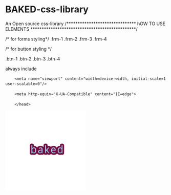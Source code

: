 # BAKED-css-library
An Open source css-library
/******************************* hOW  TO USE ELEMENTS ***********************************************/

/* for forms styling*/
.frm-1
.frm-2
.frm-3
.frm-4

/* for button styling */

.btn-1
.btn-2
.btn-3
.btn-4

always include 

<head>

        <meta name="viewport" content="width=device-width, initial-scale=1 user-scalable=0"/>

        <meta http-equiv="X-UA-Compatible" content="IE=edge">
        
        </head>



  
  <img src="baked.png" alternate="baked css libary">
  
  
 
